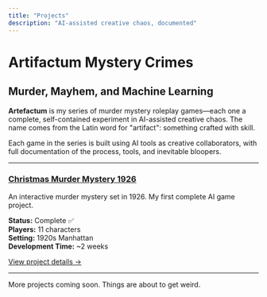 ```yaml
---
title: "Projects"
description: "AI-assisted creative chaos, documented"
---
```


# Artifactum Mystery Crimes

## Murder, Mayhem, and Machine Learning

**Artefactum** is my series of murder mystery roleplay games—each one a complete, self-contained experiment in AI-assisted creative chaos. The name comes from the Latin word for "artifact": something crafted with skill.

Each game in the series is built using AI tools as creative collaborators, with full documentation of the process, tools, and inevitable bloopers.

---

### [Christmas Murder Mystery 1926](/projects/artifactum/murder-mystery-1926/)

An interactive murder mystery set in 1926. My first complete AI game project.

**Status:** Complete ✅  
**Players:** 11 characters  
**Setting:** 1920s Manhattan  
**Development Time:** ~2 weeks

[View project details →](/projects/artifactum/murder-mystery-1926/)

---

More projects coming soon. Things are about to get weird.
